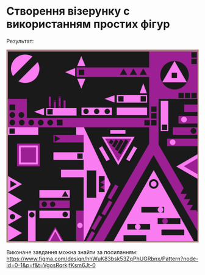 # Створення візерунку с використанням простих фігур

Результат:

![Pattern](images/pattern.png)

Виконане завдання можна знайти за посиланням:
https://www.figma.com/design/hhWuK83bsk53ZqPhUGRbnx/Pattern?node-id=0-1&p=f&t=VgosRqrkjfKsm6Jt-0
